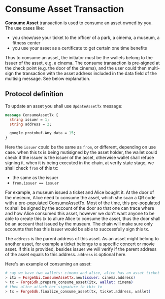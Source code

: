 # Consume Asset Transaction

**Consume Asset** transaction is used to consume an asset owned by you. The use cases like:

* you show/use your ticket to the officer of a park, a cinema, a museum, a fitness center
* you use your asset as a certificate to get certain one time benefits

Thus to consume an asset, the initiator must be the wallets belong to the issuer of the asset, e.g. a cinema. The consume transaction is pre-signed at the check point (e.g. the door of the cinema), and the user could then multi-sign the transaction with the asset address included in the data field of the multisig message. See below explanation.

## Protocol definition

To update an asset you shall use `UpdateAssetTx` message:

```proto
message ConsumeAssetTx {
  string issuer = 1;
  string address = 2;

  google.protobuf.Any data = 15;
}
```

Here the `issuer` could be the same as `from`, or different, depending on use case. when this tx is being mutisigned by the asset holder, the wallet could check if the issuer is the issuer of the asset, otherwise wallet shall refuse signing it. when it is being executed in the chain, at verify state stage, we shall check `from` of this tx:

* the same as the issuer
* `from.issuer == issuer`

For example, a museum issued a ticket and Alice bought it. At the door of the meseum, Alice need to consume the asset, which she
scan a QR code with a pre-populated ConsumeAssetTx. Most of the time, this pre-populated tx shall be signed by the account of the door so that one can trace where and how Alice consumed this asset, however we don't want anyone to be able to create this tx to allure Alice to consume the asset, thus the door shall be an account that issued by the museum. The chain will make sure only accounts that has this issuer would be able to successfully sign this tx.

The `address` is the parent address of this asset. As an asset might belong to another asset, for example a ticket belongs to a specific concert or movie asset. If this is provided, besides issuer we will verify if the parent address of the asset equals to this address. `address` is optional here.

Here's an example of consuming an asset:

```elixir
# say we have two wallets: cinema and alice, alice has an asset ticket
> itx = ForgeAbi.ConsumeAssetTx.new(issuer: cinema.address)
> tx = ForgeSdk.prepare_consume_asset(itx, wallet: cinema)
# then alice attach her signature to this tx
> tx = ForgeSdk.finalize_consume_asset(tx, ticket.address, wallet)
```
